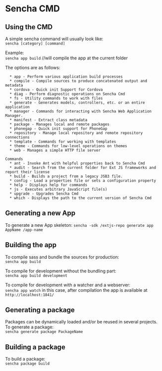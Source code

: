 # Sencha CMD

## Using the CMD

A simple sencha command will usually look like:  
`sencha [category] [command]`

Example:  
`sencha app build` //will compile the app at the current folder


The options are as follows:

```Categories
  * app - Perform various application build processes
  * compile - Compile sources to produce concatenated output and metadata
  * cordova - Quick init Support for Cordova
  * diag - Perform diagnostic operations on Sencha Cmd
  * fs - Utility commands to work with files
  * generate - Generates models, controllers, etc. or an entire application
  * manager - Commands for interacting with Sencha Web Application Manager.
  * manifest - Extract class metadata
  * package - Manages local and remote packages
  * phonegap - Quick init support for PhoneGap
  * repository - Manage local repository and remote repository connections
  * template - Commands for working with templates
  * theme - Commands for low-level operations on themes
  * web - Manages a simple HTTP file server

Commands
  * ant - Invoke Ant with helpful properties back to Sencha Cmd
  * audit - Search from the current folder for Ext JS frameworks and report their license
  * build - Builds a project from a legacy JSB3 file.
  * config - Load a properties file or sets a configuration property
  * help - Displays help for commands
  * js - Executes arbitrary JavaScript file(s)
  * upgrade - Upgrades Sencha Cmd
  * which - Displays the path to the current version of Sencha Cmd
  ```
  
## Generating a new App

To generate a new App skeleton:
`sencha -sdk /extjs-repo generate app AppName /app-name`

## Building the app

To compile sass and bundle the sources for production:  
`sencha app build`

To compile for development without the bundling part:  
`sencha app build development`

To compile for development with a watcher and a webserver:  
`sencha app watch`
in this case, after compilation the app is available at `http://localhost:1841/`  

## Generating a package

Packages can be dynamically loaded and/or be reused in several projects.  
To generate a package:  
`sencha generate package PackageName`  

## Building a package

To build a package:  
`sencha package build`  






  
  
